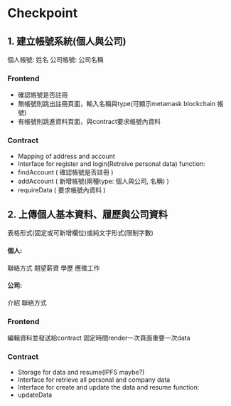 # Checkpoint
## 1. 建立帳號系統(個人與公司)
個人帳號: 姓名
公司帳號: 公司名稱
### Frontend
- 確認帳號是否註冊
- 無帳號則跳出註冊頁面，輸入名稱與type(可顯示metamask blockchain 帳號)
- 有帳號則跳進資料頁面，與contract要求帳號內資料

### Contract
- Mapping of address and account
- Interface for register and login(Retreive personal data)
function:
- findAccount ( 確認帳號是否註冊 )
- addAccount ( 新增帳號(兩種type: 個人與公司, 名稱) )
- requireData ( 要求帳號內資料 )

## 2. 上傳個人基本資料、履歷與公司資料
表格形式(固定或可新增欄位)或純文字形式(限制字數)

#### 個人:
聯絡方式
期望薪資
學歷
應徵工作

#### 公司:
介紹
聯絡方式

### Frontend
編輯資料並發送給contract
固定時間render一次頁面重要一次data

### Contract
- Storage for data and resume(IPFS maybe?)
- Interface for retrieve all personal and company data
- Interface for create and update the data and resume
function:
- updateData